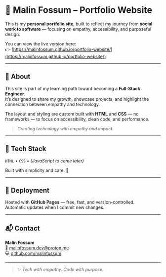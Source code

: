 # 🌟 Malin Fossum – Portfolio Website

This is my **personal portfolio site**, built to reflect my journey from **social work to software** — focusing on empathy, accessibility, and purposeful design.

You can view the live version here:  
👉 [https://malinfossum.github.io/portfolio-website/](https://malinfossum.github.io/portfolio-website/)

---

## 🧠 About

This site is part of my learning path toward becoming a **Full-Stack Engineer**.  
It’s designed to share my growth, showcase projects, and highlight the connection between empathy and technology.

The layout and styling are custom built with **HTML** and **CSS** — no frameworks — to focus on accessibility, clean code, and performance.

> _Creating technology with empathy and impact._

---

## 🧰 Tech Stack

`HTML` • `CSS` • *(JavaScript to come later)*  

Built with simplicity and care. 💛  

---

## 🚀 Deployment

Hosted with **GitHub Pages** — free, fast, and version-controlled.  
Automatic updates when I commit new changes.

---

## 📬 Contact

**Malin Fossum**  
📧 [malinfossum.dev@proton.me](mailto:malinfossum.dev@proton.me)  
💻 [github.com/malinfossum](https://github.com/malinfossum)

---

> ✨ _Tech with empathy. Code with purpose._
